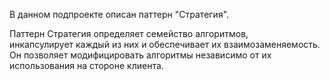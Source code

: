 В данном подпроекте описан паттерн "Стратегия".

Паттерн Стратегия определяет семейство алгоритмов,  
инкапсулирует каждый из них и обеспечивает их взаимозаменяемость.
Он позволяет модифицировать алгоритмы независимо
от их использования на стороне клиента.